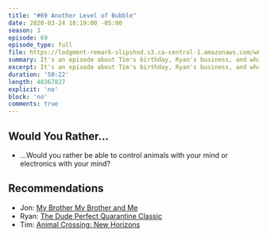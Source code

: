 ```yaml
---
title: "#69 Another Level of Bubble"
date: 2020-03-24 18:19:00 -05:00
season: 3
episode: 69
episode_type: full
file: https://lodgment-remark-slipshod.s3.ca-central-1.amazonaws.com/w69.mp3
summary: It's an episode about Tim's birthday, Ryan's business, and whatever.
excerpt: It's an episode about Tim's birthday, Ryan's business, and whatever.
duration: '50:22'
length: 48367827
explicit: 'no'
block: 'no'
comments: true
---
```


## Would You Rather…
- …Would you rather be able to control animals with your mind or electronics with your mind?

## Recommendations
- Jon: [My Brother My Brother and Me](https://www.stitcher.com/podcast/my-brother-my-brother-and-me)
- Ryan: [The Dude Perfect Quarantine Classic](https://www.youtube.com/watch?v=dAxhAF9ZzbA)
- Tim:  [Animal Crossing: New Horizons](https://www.youtube.com/watch?v=Ujk85npaCio)
